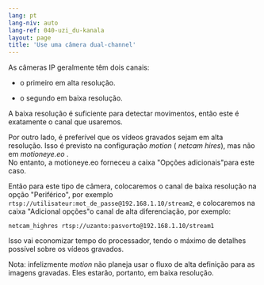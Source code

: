 ```yaml
---
lang: pt
lang-niv: auto
lang-ref: 040-uzi_du-kanala
layout: page
title: 'Use uma câmera dual-channel'
---
```


As câmeras IP geralmente têm dois canais:

* o primeiro em alta resolução.


* o segundo em baixa resolução.



A baixa resolução é suficiente para detectar movimentos, então este é exatamente o canal que usaremos.

Por outro lado, é preferível que os vídeos gravados sejam em alta resolução. Isso é previsto na configuração _motion_ (  _netcam hires_), mas não em _motioneye.eo_ .  
No entanto, a motioneye.eo forneceu a caixa "Opções adicionais"para este caso.

Então para este tipo de câmera, colocaremos o canal de baixa resolução na opção "Periférico", por exemplo `rtsp://utilisateur:mot_de_passe@192.168.1.10/stream2`, e colocaremos na caixa "Adicional opções"o canal de alta diferenciação, por exemplo:
```
netcam_highres rtsp://uzanto:pasvorto@192.168.1.10/stream1
```

Isso vai economizar tempo do processador, tendo o máximo de detalhes possível sobre os vídeos gravados.

Nota: infelizmente _motion_ não planeja usar o fluxo de alta definição para as imagens gravadas. Eles estarão, portanto, em baixa resolução.
